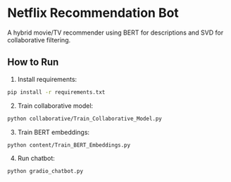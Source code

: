 # Netflix Recommendation Bot

A hybrid movie/TV recommender using BERT for descriptions and SVD for collaborative filtering.

## How to Run

1. Install requirements:
```bash
pip install -r requirements.txt
```

2. Train collaborative model:
```bash
python collaborative/Train_Collaborative_Model.py
```

3. Train BERT embeddings:
```bash
python content/Train_BERT_Embeddings.py
```

4. Run chatbot:
```bash
python gradio_chatbot.py
```
